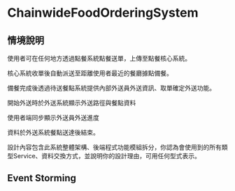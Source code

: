 # ChainwideFoodOrderingSystem

## 情境說明

使用者可在任何地方透過點餐系統點餐送單，上傳至點餐核心系統。

核心系統收單後自動派送至距離使用者最近的餐廳據點備餐。

備餐完成後透過待送餐點系統提供內部外送員外送資訊、取單確定外送功能。

開始外送時於外送系統顯示外送路徑與餐點資料

使用者端同步顯示外送員外送進度

資料於外送系統餐點送達後結束。

設計內容包含此系統整體架構、後端程式功能模組拆分，你認為會使用到的所有類型Service、資料交換方式，並說明你的設計理由，可用任何型式表示。


## Event Storming
